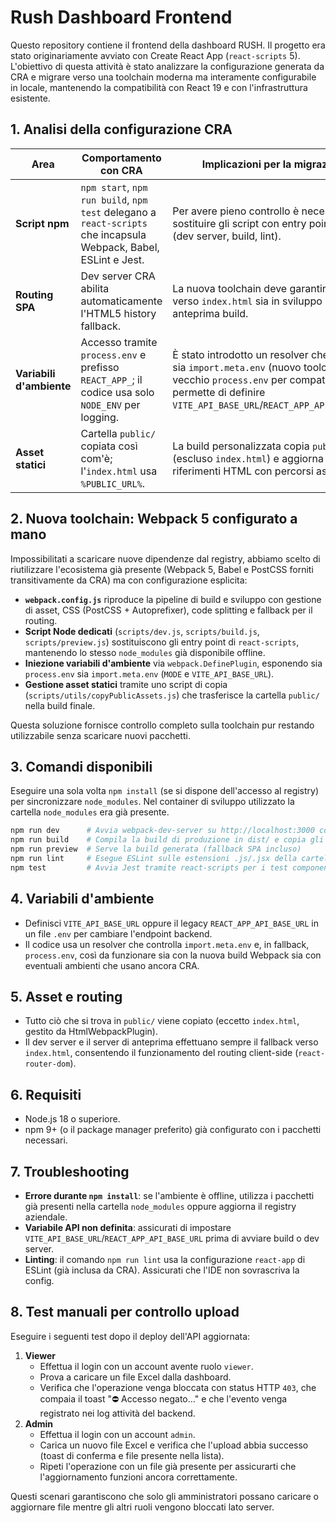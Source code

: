 # Rush Dashboard Frontend

Questo repository contiene il frontend della dashboard RUSH. Il progetto era stato originariamente avviato con Create React App (`react-scripts` 5). L'obiettivo di questa attività è stato analizzare la configurazione generata da CRA e migrare verso una toolchain moderna ma interamente configurabile in locale, mantenendo la compatibilità con React 19 e con l'infrastruttura esistente.

## 1. Analisi della configurazione CRA

| Area | Comportamento con CRA | Implicazioni per la migrazione |
| --- | --- | --- |
| **Script npm** | `npm start`, `npm run build`, `npm test` delegano a `react-scripts` che incapsula Webpack, Babel, ESLint e Jest. | Per avere pieno controllo è necessario sostituire gli script con entry point espliciti (dev server, build, lint). |
| **Routing SPA** | Dev server CRA abilita automaticamente l'HTML5 history fallback. | La nuova toolchain deve garantire fallback verso `index.html` sia in sviluppo che in anteprima build. |
| **Variabili d'ambiente** | Accesso tramite `process.env` e prefisso `REACT_APP_`; il codice usa solo `NODE_ENV` per logging. | È stato introdotto un resolver che supporta sia `import.meta.env` (nuovo toolchain) sia il vecchio `process.env` per compatibilità e permette di definire `VITE_API_BASE_URL`/`REACT_APP_API_BASE_URL`. |
| **Asset statici** | Cartella `public/` copiata così com'è; l'`index.html` usa `%PUBLIC_URL%`. | La build personalizzata copia `public/` (escluso `index.html`) e aggiorna i riferimenti HTML con percorsi assoluti `/...`. |

## 2. Nuova toolchain: Webpack 5 configurato a mano

Impossibilitati a scaricare nuove dipendenze dal registry, abbiamo scelto di riutilizzare l'ecosistema già presente (Webpack 5, Babel e PostCSS forniti transitivamente da CRA) ma con configurazione esplicita:

- **`webpack.config.js`** riproduce la pipeline di build e sviluppo con gestione di asset, CSS (PostCSS + Autoprefixer), code splitting e fallback per il routing.
- **Script Node dedicati** (`scripts/dev.js`, `scripts/build.js`, `scripts/preview.js`) sostituiscono gli entry point di `react-scripts`, mantenendo lo stesso `node_modules` già disponibile offline.
- **Iniezione variabili d'ambiente** via `webpack.DefinePlugin`, esponendo sia `process.env` sia `import.meta.env` (`MODE` e `VITE_API_BASE_URL`).
- **Gestione asset statici** tramite uno script di copia (`scripts/utils/copyPublicAssets.js`) che trasferisce la cartella `public/` nella build finale.

Questa soluzione fornisce controllo completo sulla toolchain pur restando utilizzabile senza scaricare nuovi pacchetti.

## 3. Comandi disponibili

Eseguire una sola volta `npm install` (se si dispone dell'accesso al registry) per sincronizzare `node_modules`. Nel container di sviluppo utilizzato la cartella `node_modules` era già presente.

```bash
npm run dev      # Avvia webpack-dev-server su http://localhost:3000 con history fallback
npm run build    # Compila la build di produzione in dist/ e copia gli asset pubblici
npm run preview  # Serve la build generata (fallback SPA incluso)
npm run lint     # Esegue ESLint sulle estensioni .js/.jsx della cartella src
npm test         # Avvia Jest tramite react-scripts per i test component/integration
```

## 4. Variabili d'ambiente

- Definisci `VITE_API_BASE_URL` oppure il legacy `REACT_APP_API_BASE_URL` in un file `.env` per cambiare l'endpoint backend.
- Il codice usa un resolver che controlla `import.meta.env` e, in fallback, `process.env`, così da funzionare sia con la nuova build Webpack sia con eventuali ambienti che usano ancora CRA.

## 5. Asset e routing

- Tutto ciò che si trova in `public/` viene copiato (eccetto `index.html`, gestito da HtmlWebpackPlugin).
- Il dev server e il server di anteprima effettuano sempre il fallback verso `index.html`, consentendo il funzionamento del routing client-side (`react-router-dom`).

## 6. Requisiti

- Node.js 18 o superiore.
- npm 9+ (o il package manager preferito) già configurato con i pacchetti necessari.

## 7. Troubleshooting

- **Errore durante `npm install`**: se l'ambiente è offline, utilizza i pacchetti già presenti nella cartella `node_modules` oppure aggiorna il registry aziendale.
- **Variabile API non definita**: assicurati di impostare `VITE_API_BASE_URL`/`REACT_APP_API_BASE_URL` prima di avviare build o dev server.
- **Linting**: il comando `npm run lint` usa la configurazione `react-app` di ESLint (già inclusa da CRA). Assicurati che l'IDE non sovrascriva la config.

## 8. Test manuali per controllo upload

Eseguire i seguenti test dopo il deploy dell'API aggiornata:

1. **Viewer**
   - Effettua il login con un account avente ruolo `viewer`.
   - Prova a caricare un file Excel dalla dashboard.
   - Verifica che l'operazione venga bloccata con status HTTP `403`, che compaia il toast "⛔ Accesso negato..." e che l'evento venga registrato nei log attività del backend.
2. **Admin**
   - Effettua il login con un account `admin`.
   - Carica un nuovo file Excel e verifica che l'upload abbia successo (toast di conferma e file presente nella lista).
   - Ripeti l'operazione con un file già presente per assicurarti che l'aggiornamento funzioni ancora correttamente.

Questi scenari garantiscono che solo gli amministratori possano caricare o aggiornare file mentre gli altri ruoli vengono bloccati lato server.
